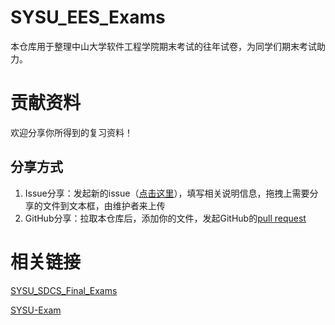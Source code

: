 # SYSU_EES_Exams
本仓库用于整理中山大学软件工程学院期末考试的往年试卷，为同学们期末考试助力。


# 贡献资料
欢迎分享你所得到的复习资料！

## 分享方式
1.  Issue分享：发起新的issue（[点击这里](https://github.com/DreamingLri/SYSU_SSE_Exams/issues/new)），填写相关说明信息，拖拽上需要分享的文件到文本框，由维护者来上传
2.  GitHub分享：拉取本仓库后，添加你的文件，发起GitHub的[pull request](https://help.github.com/articles/creating-a-pull-request/)

# 相关链接
[SYSU_SDCS_Final_Exams](https://github.com/ConstHall/SYSU_SDCS_Final_Exams)

[SYSU-Exam](https://github.com/sysuexam/SYSU-Exam)
